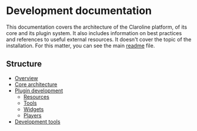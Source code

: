 Development documentation
=========================

This documentation covers the architecture of the Claroline platform, of its core and
its plugin system. It also includes information on best practices and references to
useful external resources. It doesn't cover the topic of the installation. For this
matter, you can see the main [readme][1] file.

Structure
---------

- [Overview][2]
- [Core architecture][3]
- [Plugin development][4]
    - [Resources][5]
    - [Tools][6]
    - [Widgets][7]
    - [Players][8]
- [Development tools][9]

[1]: ../../../../README.md
[2]: sections/overview.md
[3]: sections/core.md
[4]: sections/plugins.md
[5]: sections/resources.md
[6]: sections/tools.md
[7]: sections/widgets.md
[8]: sections/players.md
[9]: sections/dev-tools.md